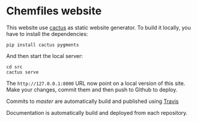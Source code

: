 # Chemfiles website

This website use [cactus](https://github.com/koenbok/Cactus) as static website
generator. To build it locally, you have to install the dependencies:

```
pip install cactus pygments
```

And then start the local server:
```
cd src
cactus serve
```

The `http://127.0.0.1:8000` URL now point on a local version of this site. Make
your changes, commit them and then push to Github to deploy.

Commits to *master* are automatically build and published using
[Travis](https://travis-ci.org/chemfiles/chemfiles.github.io)

Documentation is automatically build and deployed from each repository.
